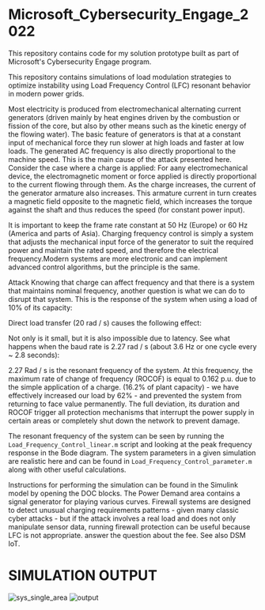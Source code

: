 # Microsoft_Cybersecurity_Engage_2022
This repository contains code for my solution prototype built as part of Microsoft's Cybersecurity Engage program.

This repository contains simulations of load modulation strategies to optimize instability using Load Frequency Control (LFC) resonant behavior in modern power grids.


Most electricity is produced from electromechanical alternating current generators (driven mainly by heat engines driven by the combustion or fission of the core, but also by other means such as the kinetic energy of the flowing water). The basic feature of generators is that at a constant input of mechanical force they run slower at high loads and faster at low loads. The generated AC frequency is also directly proportional to the machine speed. This is the main cause of the attack presented here. Consider the case where a charge is applied: For aany electromechanical device, the electromagnetic moment or force applied is directly proportional to the current flowing through them. As the charge increases, the current of the generator armature also increases. This armature current in turn creates a magnetic field opposite to the magnetic field, which increases the torque against the shaft and thus reduces the speed (for constant power input).

It is important to keep the frame rate constant at 50 Hz (Europe) or 60 Hz (America and parts of Asia). Charging frequency control is simply a system that adjusts the mechanical input force of the generator to suit the required power and maintain the rated speed, and therefore the electrical frequency.Modern systems are more electronic and can implement advanced control algorithms, but the principle is the same.

Attack Knowing that charge can affect frequency and that there is a system that maintains nominal frequency, another question is what we can do to disrupt that system. This is the response of the system when using a load of 10% of its capacity:

Direct load transfer (20 rad / s) causes the following effect:


Not only is it small, but it is also impossible due to latency. See what happens when the baud rate is 2.27 rad / s (about 3.6 Hz or one cycle every ~ 2.8 seconds):

2.27 Rad / s is the resonant frequency of the system. At this frequency, the maximum rate of change of frequency (ROCOF) is equal to 0.162 p.u. due to the simple application of a charge. (16.2% of plant capacity) - we have effectively increased our load by 62% - and prevented the system from returning to face value permanently. The full deviation, its duration and ROCOF trigger all protection mechanisms that interrupt the power supply in certain areas or completely shut down the network to prevent damage.

The resonant frequency of the system can be seen by running the  ``` Load_Frequency_Control_linear.m``` script and looking at the peak frequency response in the Bode diagram. The system parameters in a given simulation are realistic here and can be found in  ```Load_Frequency_Control_parameter.m``` 
along with other useful calculations.

Instructions for performing the simulation can be found in the Simulink model by opening the DOC blocks. The Power Demand area contains a signal generator for playing various curves. Firewall systems are designed to detect unusual charging requirements patterns - given many classic cyber attacks - but if the attack involves a real load and does not only manipulate sensor data, running firewall protection can be useful because LFC is not appropriate. answer the question about the fee. See also DSM IoT.

# SIMULATION OUTPUT

![sys_single_area](https://user-images.githubusercontent.com/58084673/175018690-6bd1b8f3-25ec-436a-8143-ff731ee415ff.png)
![output](https://user-images.githubusercontent.com/58084673/175018711-2f006292-9a89-4c7e-bfd0-73fcba36f55b.png)
